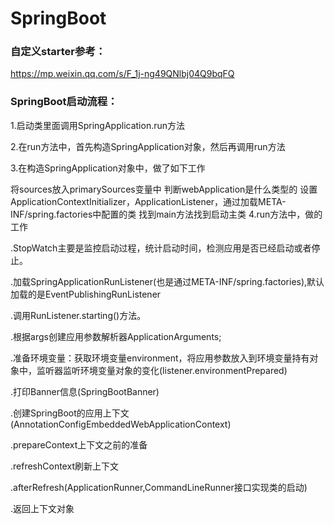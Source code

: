 # SpringBoot

### 自定义starter参考：

https://mp.weixin.qq.com/s/F_1j-ng49QNlbj04Q9bqFQ

### SpringBoot启动流程：
1.启动类里面调用SpringApplication.run方法

2.在run方法中，首先构造SpringApplication对象，然后再调用run方法

3.在构造SpringApplication对象中，做了如下工作

将sources放入primarySources变量中
判断webApplication是什么类型的
设置ApplicationContextInitializer，ApplicationListener，通过加载META-INF/spring.factories中配置的类
找到main方法找到启动主类
4.run方法中，做的工作

.StopWatch主要是监控启动过程，统计启动时间，检测应用是否已经启动或者停止。

.加载SpringApplicationRunListener(也是通过META-INF/spring.factories),默认加载的是EventPublishingRunListener

.调用RunListener.starting()方法。

.根据args创建应用参数解析器ApplicationArguments;

.准备环境变量：获取环境变量environment，将应用参数放入到环境变量持有对象中，监听器监听环境变量对象的变化(listener.environmentPrepared)

.打印Banner信息(SpringBootBanner)

.创建SpringBoot的应用上下文(AnnotationConfigEmbeddedWebApplicationContext)

.prepareContext上下文之前的准备

.refreshContext刷新上下文

.afterRefresh(ApplicationRunner,CommandLineRunner接口实现类的启动)

.返回上下文对象
